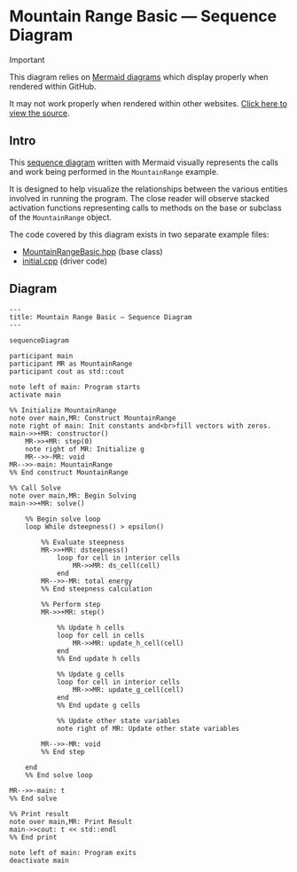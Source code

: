 # Mountain Range Basic — Sequence Diagram

> [!IMPORTANT]
> This diagram relies on [Mermaid diagrams](https://mermaid.js.org/) which display properly when rendered within GitHub.
>
> It may not work properly when rendered within other websites. [Click here to view the source](https://github.com/BYUHPC/sci-comp-course-example-cxx/blob/main/docs/MountainRangeBasic-sequence-diagram.md).

## Intro

This [sequence diagram](https://mermaid.js.org/syntax/sequenceDiagram.html#sequence-diagrams) written with Mermaid visually represents
the calls and work being performed in the `MountainRange` example.

It is designed to help visualize the relationships between
the various entities involved in running the program.
The close reader will observe stacked activation functions representing calls
to methods on the base or subclass of the `MountainRange` object.

The code covered by this diagram exists in two separate example files:
* [MountainRangeBasic.hpp](../src/MountainRangeBasic.hpp) (base class)
* [initial.cpp](../src/initial.cpp) (driver code)

<!-- I'm waiting to record these videos until we have finalized the form of this file -->
<!--
## Videos

- 🎥 [MountainRangeBasic — Sequence Diagram]()
- 🎥 [MountainRangeBasic — Code Walkthrough]()
-->

## Diagram

```mermaid
---
title: Mountain Range Basic — Sequence Diagram
---

sequenceDiagram

participant main
participant MR as MountainRange
participant cout as std::cout

note left of main: Program starts
activate main

%% Initialize MountainRange
note over main,MR: Construct MountainRange
note right of main: Init constants and<br>fill vectors with zeros.
main->>+MR: constructor()
    MR->>+MR: step(0)
    note right of MR: Initialize g
    MR-->>-MR: void
MR-->>-main: MountainRange
%% End construct MountainRange

%% Call Solve
note over main,MR: Begin Solving
main->>+MR: solve()

    %% Begin solve loop
    loop While dsteepness() > epsilon()

        %% Evaluate steepness
        MR->>+MR: dsteepness()
            loop for cell in interior cells
                MR->>MR: ds_cell(cell)
            end
        MR-->>-MR: total energy
        %% End steepness calculation

        %% Perform step
        MR->>+MR: step()

            %% Update h cells
            loop for cell in cells
                MR->>MR: update_h_cell(cell)
            end
            %% End update h cells

            %% Update g cells
            loop for cell in interior cells
                MR->>MR: update_g_cell(cell)
            end
            %% End update g cells

            %% Update other state variables
            note right of MR: Update other state variables

        MR-->>-MR: void
        %% End step

    end
    %% End solve loop

MR-->>-main: t
%% End solve

%% Print result
note over main,MR: Print Result
main->>cout: t << std::endl
%% End print

note left of main: Program exits
deactivate main
```
